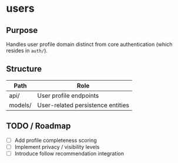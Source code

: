 # users

## Purpose
Handles user profile domain distinct from core authentication (which resides in `auth/`).

## Structure
| Path | Role |
|------|------|
| api/ | User profile endpoints |
| models/ | User-related persistence entities |

## TODO / Roadmap
- [ ] Add profile completeness scoring
- [ ] Implement privacy / visibility levels
- [ ] Introduce follow recommendation integration
